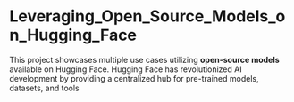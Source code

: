 # Leveraging_Open_Source_Models_on_Hugging_Face
This project showcases multiple use cases utilizing **open-source models** available on Hugging Face. Hugging Face has revolutionized AI development by providing a centralized hub for pre-trained models, datasets, and tools
